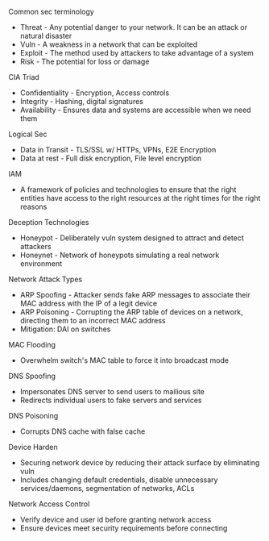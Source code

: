 Common sec terminology
- Threat - Any potential danger to your network. It can be an attack or natural disaster
- Vuln - A weakness in a network that can be exploited
- Exploit - The method used by attackers to take advantage of a system
- Risk - The potential for loss or damage

CIA Triad
- Confidentiality - Encryption, Access controls
- Integrity - Hashing, digital signatures
- Availability - Ensures data and systems are accessible when we need them

Logical Sec
- Data in Transit - TLS/SSL w/ HTTPs, VPNs, E2E Encryption
- Data at rest - Full disk encryption, File level encryption

IAM
- A framework of policies and technologies to ensure that the right entities have access to the right resources at the right times for the right reasons

Deception Technologies
- Honeypot - Deliberately vuln system designed to attract and detect attackers
- Honeynet - Network of honeypots simulating a real network environment

Network Attack Types
- ARP Spoofing - Attacker sends fake ARP messages to associate their MAC address with the IP of a legit device
- ARP Poisoning - Corrupting the ARP table of devices on a network, directing them to an incorrect MAC address
- Mitigation: DAI on switches

MAC Flooding
- Overwhelm switch's MAC table to force it into broadcast mode

DNS Spoofing
- Impersonates DNS server to send users to mailious site
- Redirects individual users to fake servers and services

DNS Poisoning
- Corrupts DNS cache with false cache

Device Harden
- Securing network device by reducing their attack surface by eliminating vuln
- Includes changing default credentials, disable unnecessary services/daemons, segmentation of networks, ACLs

Network Access Control
- Verify device and user id before granting network access
- Ensure devices meet security requirements before connecting

